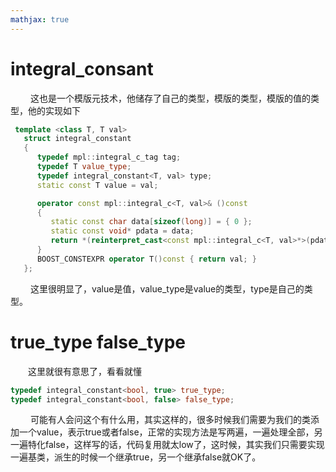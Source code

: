 ```yaml
---
mathjax: true
---
```


# integral_consant 
&emsp;&emsp; 这也是一个模版元技术，他储存了自己的类型，模版的类型，模版的值的类型，他的实现如下
```cpp
 template <class T, T val>
   struct integral_constant
   {
      typedef mpl::integral_c_tag tag;
      typedef T value_type;
      typedef integral_constant<T, val> type;
      static const T value = val;

      operator const mpl::integral_c<T, val>& ()const
      {
         static const char data[sizeof(long)] = { 0 };
         static const void* pdata = data;
         return *(reinterpret_cast<const mpl::integral_c<T, val>*>(pdata));
      }
      BOOST_CONSTEXPR operator T()const { return val; }
   };
```
&emsp;&emsp; 这里很明显了，value是值，value_type是value的类型，type是自己的类型。

# true_type false_type
&emsp;&emsp;这里就很有意思了，看看就懂
```cpp
typedef integral_constant<bool, true> true_type;
typedef integral_constant<bool, false> false_type;
```
&emsp;&emsp; 可能有人会问这个有什么用，其实这样的，很多时候我们需要为我们的类添加一个value，表示true或者false，正常的实现方法是写两遍，一遍处理全部，另一遍特化false，这样写的话，代码复用就太low了，这时候，其实我们只需要实现一遍基类，派生的时候一个继承true，另一个继承false就OK了。
